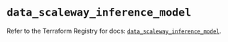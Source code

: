 # `data_scaleway_inference_model`

Refer to the Terraform Registry for docs: [`data_scaleway_inference_model`](https://registry.terraform.io/providers/scaleway/scaleway/2.59.0/docs/data-sources/inference_model).

